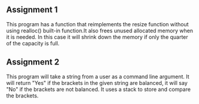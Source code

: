 ## Assignment 1 ##
This program has a function that reimplements the resize function without using realloc() built-in function.It also frees unused allocated memory when it is needed.
In this case it will shrink down the memory if only the quarter of the capacity is full.

## Assignment 2 ##
This program will take a string from a user as a command line argument. It will return "Yes" if the brackets in the given string are balanced,
 it will say "No" if the brackets are not balanced. It uses a stack to store and compare the brackets.
